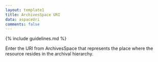 ```yaml
---
layout: template1
title: ArchivesSpace URI
data: aspaceUri
comments: false
---
```


{% include guidelines.md %}

Enter the URI from ArchivesSpace that represents the place where the resource resides in the archival hierarchy.
